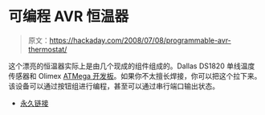 # 可编程 AVR 恒温器

> 原文：<https://hackaday.com/2008/07/08/programmable-avr-thermostat/>

这个漂亮的恒温器实际上是由几个现成的组件组成的。Dallas DS1820 单线温度传感器和 Olimex [ATMega 开发板](http://olimex.com/dev/avr-mt128.html)。如果你不太擅长焊接，你可以把这个拉下来。该设备可以通过按钮组进行编程，甚至可以通过串行端口输出状态。

*   [永久链接](http://seclab.uiuc.edu/web/critical-infrastructure/programmable-avr-1-wire-thermostat.html)
